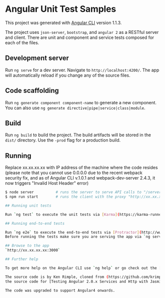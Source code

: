 # Angular Unit Test Samples

This project was generated with [Angular CLI](https://github.com/angular/angular-cli) version 1.1.3.

The project uses `json-server`, `bootstrap`, and `angular 2` as a RESTful server and client.  There are unit and component and service tests composed for each of the files.

## Development server

Run `ng serve` for a dev server. Navigate to `http://localhost:4200/`. The app will automatically reload if you change any of the source files.

## Code scaffolding

Run `ng generate component component-name` to generate a new component. You can also use `ng generate directive|pipe|service|class|module`.

## Build

Run `ng build` to build the project. The build artifacts will be stored in the `dist/` directory. Use the `-prod` flag for a production build.

## Running
Replace xx.xx.xx.xx with IP address of the machine where the code resides 
(please note that you cannot use 0.0.0.0 due to the recent webpack security fix, and as of Angular CLI v.1.0.1 and webpack-dev-server 2.4.3, 
it now triggers "Invalid Host Header" error)

```bash
$ node server          # runs the server to serve API calls to "/server"
$ npm run start        # runs the client with the proxy "http://xx.xx.xx.xx:3000/server" => "http://localhost:3009 

## Running unit tests

Run `ng test` to execute the unit tests via [Karma](https://karma-runner.github.io).

## Running end-to-end tests

Run `ng e2e` to execute the end-to-end tests via [Protractor](http://www.protractortest.org/).
Before running the tests make sure you are serving the app via `ng serve`.

## Browse to the app
`http://xx.xx.xx.xx:3000`

## Further help

To get more help on the Angular CLI use `ng help` or go check out the [Angular CLI README](https://github.com/angular/angular-cli/blob/master/README.md).

The source code is by Ken Rimple, cloned from (https://github.com/krimple/angular2-unittest-samples-release), which provides 
the source code for [Testing Angular 2.0.x Services and Http with Jasmine and Karma](http://chariotsolutions.com/blog/post/testing-angular-2-0-x-services-http-jasmine-karma/) article

The code was upgraded to support Angular4 onwards.
